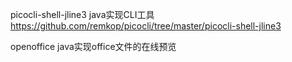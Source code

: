 picocli-shell-jline3 java实现CLI工具 https://github.com/remkop/picocli/tree/master/picocli-shell-jline3

openoffice java实现office文件的在线预览

